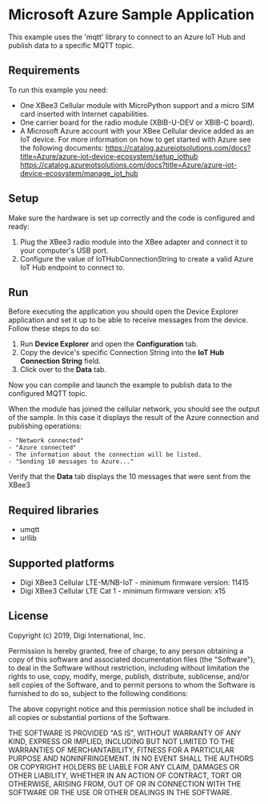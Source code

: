 Microsoft Azure Sample Application
==============================

This example uses the 'mqtt' library to connect to an Azure IoT Hub and
publish data to a specific MQTT topic.

Requirements
------------

To run this example you need:

* One XBee3 Cellular module with MicroPython support and a micro SIM card
  inserted with Internet capabilities.
* One carrier board for the radio module (XBIB-U-DEV or XBIB-C board).
* A Microsoft Azure account with your XBee Cellular device added as an IoT device.
  For more information on how to get started with Azure see the following documents:
  https://catalog.azureiotsolutions.com/docs?title=Azure/azure-iot-device-ecosystem/setup_iothub
  https://catalog.azureiotsolutions.com/docs?title=Azure/azure-iot-device-ecosystem/manage_iot_hub

Setup
-----

Make sure the hardware is set up correctly and the code is configured and
ready:

1. Plug the XBee3 radio module into the XBee adapter and connect it to your
   computer's USB port.
2. Configure the value of IoTHubConnectionString to create a valid
   Azure IoT Hub endpoint to connect to.

Run
---

Before executing the application you should open the Device Explorer application
and set it up to be able to receive messages from the device.
Follow these steps to do so:

1. Run **Device Explorer** and open the **Configuration** tab.
2. Copy the device's specific Connection String into the **IoT Hub Connection String** field.
3. Click over to the **Data** tab. 

Now you can compile and launch the example to publish data to the configured
MQTT topic. 

When the module has joined the cellular network, you should see the output of
the sample. In this case it displays the result of the Azure connection and 
publishing operations:

    - "Network connected"
    - "Azure connected"
    - The information about the connection will be listed.
    - "Sending 10 messages to Azure..."

Verify that the **Data** tab displays the 10 messages that were sent from the XBee3 

Required libraries
--------------------

* umqtt
* urllib

Supported platforms
-------------------

* Digi XBee3 Cellular LTE-M/NB-IoT - minimum firmware version: 11415
* Digi XBee3 Cellular LTE Cat 1 - minimum firmware version: x15

License
-------

Copyright (c) 2019, Digi International, Inc.

Permission is hereby granted, free of charge, to any person obtaining a copy
of this software and associated documentation files (the "Software"), to deal
in the Software without restriction, including without limitation the rights
to use, copy, modify, merge, publish, distribute, sublicense, and/or sell
copies of the Software, and to permit persons to whom the Software is
furnished to do so, subject to the following conditions:

The above copyright notice and this permission notice shall be included in all
copies or substantial portions of the Software.

THE SOFTWARE IS PROVIDED "AS IS", WITHOUT WARRANTY OF ANY KIND, EXPRESS OR
IMPLIED, INCLUDING BUT NOT LIMITED TO THE WARRANTIES OF MERCHANTABILITY,
FITNESS FOR A PARTICULAR PURPOSE AND NONINFRINGEMENT. IN NO EVENT SHALL THE
AUTHORS OR COPYRIGHT HOLDERS BE LIABLE FOR ANY CLAIM, DAMAGES OR OTHER
LIABILITY, WHETHER IN AN ACTION OF CONTRACT, TORT OR OTHERWISE, ARISING FROM,
OUT OF OR IN CONNECTION WITH THE SOFTWARE OR THE USE OR OTHER DEALINGS IN THE
SOFTWARE.